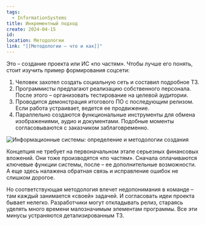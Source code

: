 ```yaml
---
tags:
  - InformationSystems
title: Инкрементный подход
create: 2024-04-15
id: 
location: Методологии
link: "[[Методологии – что и как]]"
---
```

Это – создание проекта или ИС «по частям». Чтобы лучше его понять, стоит изучить пример формирования соцсети:

1. Человек захотел создать социальную сеть и составил подробное ТЗ.
2. Программисты предлагают реализацию собственного персонала. После этого – организовать тестирование на целевой аудитории.
3. Проводится демонстрация итогового ПО с последующим релизом. Если работа устраивает, ведется ее продвижение.
4. Параллельно создаются функциональные инструменты для обмена изображениями, аудио и документами. Подобные моменты согласовываются с заказчиком заблаговременно.

![Информационные системы: определение и методологии создания](https://lh6.googleusercontent.com/JQUNrP1Qv9EEg51vvW3rmD9bLUOdmzMnzGW2393fbt1IspJV43-BexEccV6cB0vlPpvHL2He5NbCrGn9mOm6havVJao_r1TWkZp3ghga7lPVx1SpbuFD94HOo07tGv1sN-lvAnV88v8aiL3sWu5mvsQMFsQlEyRgt7xLbSU4rb8PDAU475FHhDWGyOFMa6WRgLJxHWDt_Q)

Концепция не требует на первоначальном этапе серьезных финансовых вложений. Они тоже производятся «по частям». Сначала оплачиваются ключевые функции системы, после – ее дополнительные возможности. А еще здесь налажена обратная связь и исправление ошибок не слишком дорогое.

Но соответствующая методология влечет недопонимания в команде – там каждый занимается «своей» задачей. И согласовать идеи проекта бывает нелегко. Разработчики могут откладывать релиз, стараясь уделять много времени малозначимым элементам программы. Все эти минусы устраняются детализированным ТЗ.